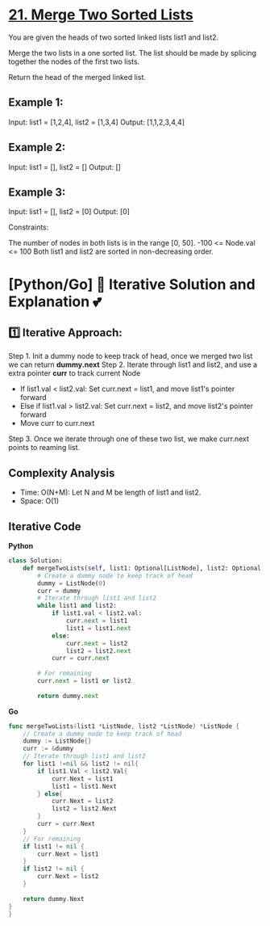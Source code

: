 # [21. Merge Two Sorted Lists](https://leetcode.com/problems/merge-two-sorted-lists/)

You are given the heads of two sorted linked lists list1 and list2.

Merge the two lists in a one sorted list. The list should be made by splicing together the nodes of the first two lists.

Return the head of the merged linked list.

 

## Example 1:


Input: list1 = [1,2,4], list2 = [1,3,4]
Output: [1,1,2,3,4,4]
## Example 2:

Input: list1 = [], list2 = []
Output: []
## Example 3:

Input: list1 = [], list2 = [0]
Output: [0]
 

Constraints:

The number of nodes in both lists is in the range [0, 50].
-100 <= Node.val <= 100
Both list1 and list2 are sorted in non-decreasing order.


# [Python/Go] 🌟 Iterative Solution and Explanation 💕

## 1️⃣ Iterative Approach:
Step 1. Init a dummy node to keep track of head, once we merged two list we can return **dummy.next**
Step 2. Iterate through list1 and list2, and use a extra pointer **curr** to track current Node
* If list1.val < list2.val: Set curr.next = list1, and move list1's pointer forward
* Else if list1.val > list2.val: Set curr.next = list2, and move list2's pointer forward
* Move curr to curr.next

Step 3. Once we iterate through one of these two list, we make curr.next points to reaming list.

## Complexity Analysis
* Time: O(N+M): Let N and M be length of list1 and list2.
* Space: O(1)
## Iterative Code
**Python**
```python
class Solution:
    def mergeTwoLists(self, list1: Optional[ListNode], list2: Optional[ListNode]) -> Optional[ListNode]:
        # Create a dummy node to keep track of head
        dummy = ListNode(0)
        curr = dummy
        # Iterate through list1 and list2
        while list1 and list2:
            if list1.val < list2.val:
                curr.next = list1
                list1 = list1.next
            else:
                curr.next = list2
                list2 = list2.next
            curr = curr.next
        
        # For remaining
        curr.next = list1 or list2
        
        return dummy.next
```
**Go**
```go
func mergeTwoLists(list1 *ListNode, list2 *ListNode) *ListNode {
    // Create a dummy node to keep track of head
    dummy := ListNode{}
    curr := &dummy
    // Iterate through list1 and list2
    for list1 !=nil && list2 != nil{
        if list1.Val < list2.Val{
            curr.Next = list1
            list1 = list1.Next
        } else{
            curr.Next = list2
            list2 = list2.Next
        }
        curr = curr.Next
    }
    // For remaining
    if list1 != nil {
        curr.Next = list1
    }
    if list2 != nil {
        curr.Next = list2
    }
    
    return dummy.Next
}
}
```
